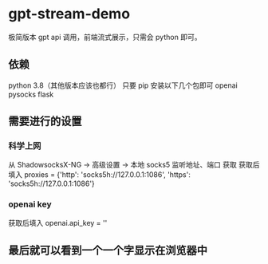 # gpt-stream-demo
极简版本 gpt api 调用，前端流式展示，只需会 python 即可。

## 依赖
python 3.8（其他版本应该也都行）
只要 pip 安装以下几个包即可
openai
pysocks
flask

## 需要进行的设置
### 科学上网
从 ShadowsocksX-NG -> 高级设置 -> 本地 socks5 监听地址、端口 获取
获取后填入 proxies = {'http': 'socks5h://127.0.0.1:1086', 'https': 'socks5h://127.0.0.1:1086'}

### openai key
获取后填入 openai.api_key = ''

## 最后就可以看到一个一个字显示在浏览器中
